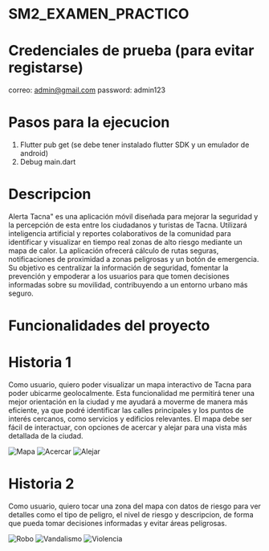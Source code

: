 # SM2_EXAMEN_PRACTICO

# Credenciales de prueba (para evitar registarse)
correo: admin@gmail.com
password: admin123

# Pasos para la ejecucion
1. Flutter pub get (se debe tener instalado flutter SDK y un emulador de android)
2. Debug main.dart 


# Descripcion

Alerta Tacna" es una aplicación móvil diseñada para mejorar la seguridad y la percepción de esta entre los ciudadanos y turistas de Tacna. Utilizará inteligencia artificial y reportes colaborativos de la comunidad para identificar y visualizar en tiempo real zonas de alto riesgo mediante un mapa de calor. La aplicación ofrecerá cálculo de rutas seguras, notificaciones de proximidad a zonas peligrosas y un botón de emergencia. Su objetivo es centralizar la información de seguridad, fomentar la prevención y empoderar a los usuarios para que tomen decisiones informadas sobre su movilidad, contribuyendo a un entorno urbano más seguro.

# Funcionalidades del proyecto

# Historia 1

Como usuario, quiero poder visualizar un mapa interactivo de Tacna para poder ubicarme geolocalmente. Esta funcionalidad me permitirá tener una mejor orientación en la ciudad y me ayudará a moverme de manera más eficiente, ya que podré identificar las calles principales y los puntos de interés cercanos, como servicios y edificios relevantes. El mapa debe ser fácil de interactuar, con opciones de acercar y alejar para una vista más detallada de la ciudad.     

![Mapa](capturas/mapaH1.PNG)
![Acercar](capturas/acercarH1.png)
![Alejar](capturas/alejarH1.png)


# Historia 2

Como usuario, quiero tocar una zona del mapa con datos de riesgo para ver detalles como el tipo de peligro, el nivel de riesgo y descripcion, de forma que pueda tomar decisiones informadas y evitar áreas peligrosas.  

![Robo](capturas/DetalleRoboH2.png)
![Vandalismo](capturas/DetalleVandalismoH2.png)
![Violencia](capturas/DetalleViolenciaH2.png)